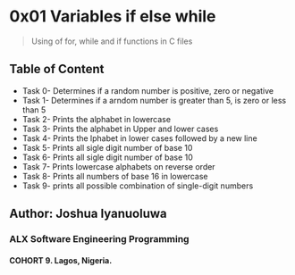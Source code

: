 # 0x01 Variables if else while
>Using of for, while and if functions in C files

## Table of Content

* Task 0- Determines if a random number is positive, zero or negative 
* Task 1- Determines if a arndom number is greater than 5, is zero or less than 5
* Task 2- Prints the alphabet in lowercase
* Task 3- Prints the alphabet in Upper and lower cases
* Task 4- Prints the lphabet in lower cases followed by a new line
* Task 5- Prints all sigle digit number of base 10 
* Task 6- Prints all sigle digit number of base 10 
* Task 7- Prints lowercase alphabets on reverse order
* Task 8- Prints all numbers of base 16 in lowercase
* Task 9- prints all possible combination of single-digit numbers

## Author: Joshua Iyanuoluwa

### ALX Software Engineering Programming

#### COHORT 9. Lagos, Nigeria.
